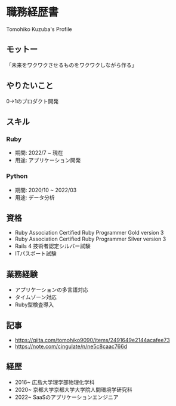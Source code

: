 # 職務経歴書
Tomohiko Kuzuba's Profile

## モットー
「未来をワクワクさせるものをワクワクしながら作る」

## やりたいこと
0→1のプロダクト開発

## スキル
### Ruby
- 期間: 2022/7 ~ 現在
- 用途: アプリケーション開発

### Python
- 期間: 2020/10 ~ 2022/03 
- 用途: データ分析

## 資格
- Ruby Association Certified Ruby Programmer Gold version 3
- Ruby Association Certified Ruby Programmer Silver version 3
- Rails 4 技術者認定シルバー試験
- ITパスポート試験

## 業務経験
- アプリケーションの多言語対応
- タイムゾーン対応
- Ruby型検査導入

## 記事
- https://qiita.com/tomohiko9090/items/2491649e2144acafee73
- https://note.com/cingulate/n/ne5c8caac766d

## 経歴
- 2016~ 広島大学理学部物理化学科
- 2020~ 京都大学京都大学大学院人間環境学研究科
- 2022~ SaaSのアプリケーションエンジニア



